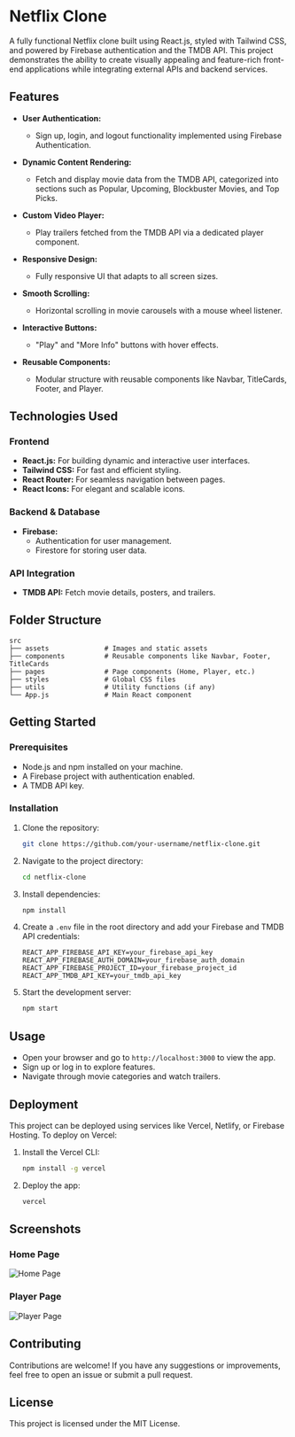 # Netflix Clone

A fully functional Netflix clone built using React.js, styled with Tailwind CSS, and powered by Firebase authentication and the TMDB API. This project demonstrates the ability to create visually appealing and feature-rich front-end applications while integrating external APIs and backend services.

## Features

- **User Authentication:**
  - Sign up, login, and logout functionality implemented using Firebase Authentication.

- **Dynamic Content Rendering:**
  - Fetch and display movie data from the TMDB API, categorized into sections such as Popular, Upcoming, Blockbuster Movies, and Top Picks.

- **Custom Video Player:**
  - Play trailers fetched from the TMDB API via a dedicated player component.

- **Responsive Design:**
  - Fully responsive UI that adapts to all screen sizes.

- **Smooth Scrolling:**
  - Horizontal scrolling in movie carousels with a mouse wheel listener.

- **Interactive Buttons:**
  - "Play" and "More Info" buttons with hover effects.

- **Reusable Components:**
  - Modular structure with reusable components like Navbar, TitleCards, Footer, and Player.

## Technologies Used

### Frontend
- **React.js:** For building dynamic and interactive user interfaces.
- **Tailwind CSS:** For fast and efficient styling.
- **React Router:** For seamless navigation between pages.
- **React Icons:** For elegant and scalable icons.

### Backend & Database
- **Firebase:**
  - Authentication for user management.
  - Firestore for storing user data.

### API Integration
- **TMDB API:** Fetch movie details, posters, and trailers.

## Folder Structure

```
src
├── assets              # Images and static assets
├── components          # Reusable components like Navbar, Footer, TitleCards
├── pages               # Page components (Home, Player, etc.)
├── styles              # Global CSS files
├── utils               # Utility functions (if any)
└── App.js              # Main React component
```

## Getting Started

### Prerequisites

- Node.js and npm installed on your machine.
- A Firebase project with authentication enabled.
- A TMDB API key.

### Installation

1. Clone the repository:
   ```bash
   git clone https://github.com/your-username/netflix-clone.git
   ```

2. Navigate to the project directory:
   ```bash
   cd netflix-clone
   ```

3. Install dependencies:
   ```bash
   npm install
   ```

4. Create a `.env` file in the root directory and add your Firebase and TMDB API credentials:
   ```env
   REACT_APP_FIREBASE_API_KEY=your_firebase_api_key
   REACT_APP_FIREBASE_AUTH_DOMAIN=your_firebase_auth_domain
   REACT_APP_FIREBASE_PROJECT_ID=your_firebase_project_id
   REACT_APP_TMDB_API_KEY=your_tmdb_api_key
   ```

5. Start the development server:
   ```bash
   npm start
   ```

## Usage

- Open your browser and go to `http://localhost:3000` to view the app.
- Sign up or log in to explore features.
- Navigate through movie categories and watch trailers.

## Deployment

This project can be deployed using services like Vercel, Netlify, or Firebase Hosting. To deploy on Vercel:

1. Install the Vercel CLI:
   ```bash
   npm install -g vercel
   ```

2. Deploy the app:
   ```bash
   vercel
   ```

## Screenshots

### Home Page
![Home Page](./screenshots/home.png)

### Player Page
![Player Page](./screenshots/player.png)

## Contributing

Contributions are welcome! If you have any suggestions or improvements, feel free to open an issue or submit a pull request.

## License

This project is licensed under the MIT License.
